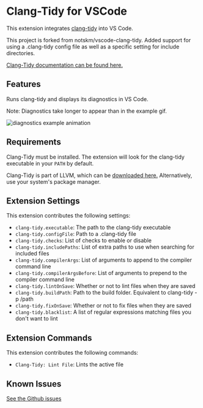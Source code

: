 # Clang-Tidy for VSCode

This extension integrates [clang-tidy](https://clang.llvm.org/extra/clang-tidy/) into VS Code.

This project is forked from notskm/vscode-clang-tidy. Added support for using a .clang-tidy config file as well as a specific setting for include directories.

[Clang-Tidy documentation can be found here.](https://clang.llvm.org/extra/clang-tidy/)

## Features

Runs clang-tidy and displays its diagnostics in VS Code.

Note: Diagnostics take longer to appear than in the example gif.

![diagnostics example animation](images/diagnostics.gif)

## Requirements

Clang-Tidy must be installed. The extension will look for the clang-tidy executable in your `PATH` by default.

Clang-Tidy is part of LLVM, which can be [downloaded here.](https://releases.llvm.org/download.html) Alternatively, use your system's package manager.

## Extension Settings

This extension contributes the following settings:

-   `clang-tidy.executable`: The path to the clang-tidy executable
-   `clang-tidy.configFile`: Path to a .clang-tidy file
-   `clang-tidy.checks`: List of checks to enable or disable
-   `clang-tidy.includePaths`: List of extra paths to use when searching for included files
-   `clang-tidy.compilerArgs`: List of arguments to append to the compiler command line
-   `clang-tidy.compilerArgsBefore`: List of arguments to prepend to the compiler command line
-   `clang-tidy.lintOnSave`: Whether or not to lint files when they are saved
-   `clang-tidy.buildPath`: Path to the build folder. Equivalent to clang-tidy -p /path
-   `clang-tidy.fixOnSave`: Whether or not to fix files when they are saved
-   `clang-tidy.blacklist`: A list of regular expressions matching files you don't want to lint

## Extension Commands

This extension contributes the following commands:

-   `Clang-Tidy: Lint File`: Lints the active file

## Known Issues

[See the Github issues](https://github.com/zoey-ada/vscode-clang-tidy/issues)
